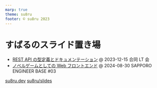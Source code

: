 ```yaml
---
marp: true
theme: su8ru
footer: © su8ru 2023
---
```


# すばるのスライド置き場

- [REST API の型定義とドキュメンテーション](/231215-typesafe-api-client)
  @ 2023-12-15 合同 LT 会
- [ノベルゲームとしての Web フロントエンド](/240830-seb03)
  @ 2024-08-30 SAPPORO ENGINEER BASE #03

[su8ru.dev](https://su8ru.dev)
[su8ru/slides](https://github.com/su8ru/slides)
